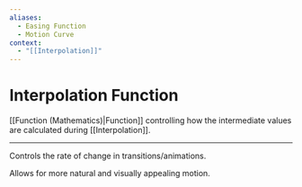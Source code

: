 ```yaml
---
aliases:
  - Easing Function
  - Motion Curve
context:
  - "[[Interpolation]]"
---
```


# Interpolation Function

[[Function (Mathematics)|Function]] controlling how the intermediate values are calculated during [[Interpolation]].

---

Controls the rate of change in transitions/animations.

Allows for more natural and visually appealing motion.
